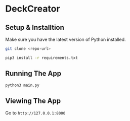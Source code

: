 # DeckCreator

## Setup & Installtion

Make sure you have the latest version of Python installed.

```bash
git clone <repo-url>
```

```bash
pip3 install -r requirements.txt
```

## Running The App

```bash
python3 main.py
```

## Viewing The App

Go to `http://127.0.0.1:8000`
